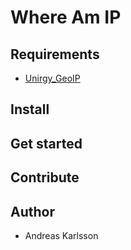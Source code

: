 # Where Am IP

## Requirements

* [Unirgy_GeoIP]()

## Install

## Get started

## Contribute

## Author

* Andreas Karlsson
